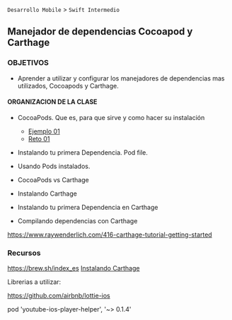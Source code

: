 
`Desarrollo Mobile` > `Swift Intermedio` 

## Manejador de dependencias Cocoapod y Carthage

### OBJETIVOS 

- Aprender a utilizar y configurar los manejadores de dependencias mas utilizados, Cocoapods y Carthage.

#### ORGANIZACION DE LA CLASE 

- CocoaPods. Que es, para que sirve y como hacer su instalación

	- [Ejemplo 01](Ejemplo-01)
	- [Reto 01](Reto-01)

- Instalando tu primera Dependencia. Pod file.
- Usando Pods instalados.
- CocoaPods vs Carthage
- Instalando Carthage
- Instalando tu primera Dependencia en Carthage
- Compilando dependencias con Carthage

https://www.raywenderlich.com/416-carthage-tutorial-getting-started


### Recursos

https://brew.sh/index_es
[Instalando Carthage](https://github.com/Carthage/Carthage#installing-carthage)

Librerias a utilizar:

https://github.com/airbnb/lottie-ios

pod 'youtube-ios-player-helper', '~> 0.1.4'
